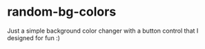 # random-bg-colors
Just a simple background color changer with a button control that I designed for fun :)
